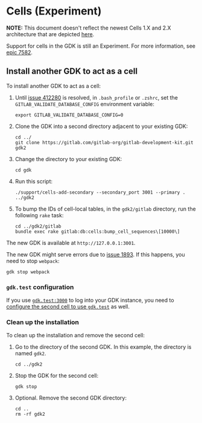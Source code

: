 # Cells (Experiment)

**NOTE:** This document doesn't reflect the newest Cells 1.X and 2.X architecture that
are depicted [here](https://docs.gitlab.com/ee/architecture/blueprints/cells/index.html#cells-iterations).

Support for cells in the GDK is still an Experiment.
For more information, see [epic 7582](https://gitlab.com/groups/gitlab-org/-/epics/7582).

## Install another GDK to act as a cell

To install another GDK to act as a cell:

1. Until [issue 412280](https://gitlab.com/gitlab-org/gitlab/-/issues/412280)
   is resolved, in `.bash_profile` or `.zshrc`, set the
   `GITLAB_VALIDATE_DATABASE_CONFIG` environment variable:

   ```shell
   export GITLAB_VALIDATE_DATABASE_CONFIG=0
   ```

1. Clone the GDK into a second directory adjacent to your existing GDK:

   ```shell
   cd ../
   git clone https://gitlab.com/gitlab-org/gitlab-development-kit.git gdk2
   ```

1. Change the directory to your existing GDK:

   ```shell
   cd gdk
   ```

1. Run this script:

   ```shell
   ./support/cells-add-secondary --secondary_port 3001 --primary . ../gdk2
   ```

1. To bump the IDs of cell-local tables, in the `gdk2/gitlab` directory, run the following `rake` task:

   ```shell
   cd ../gdk2/gitlab
   bundle exec rake gitlab:db:cells:bump_cell_sequences\[10000\]
   ```

The new GDK is available at `http://127.0.0.1:3001`.

The new GDK might serve errors due to
[issue 1893](https://gitlab.com/gitlab-org/gitlab-development-kit/-/issues/1893).
If this happens, you need to stop `webpack`:

```shell
gdk stop webpack
```

### `gdk.test` configuration

If you use [`gdk.test:3000`](gdk.test:3000) to log into your GDK instance, you need to [configure the second cell to use `gdk.test`](local_network.md#local-interface) as well.

### Clean up the installation

To clean up the installation and remove the second cell:

1. Go to the directory of the second GDK. In this example, the directory is named `gdk2`.

   ```shell
   cd ../gdk2
   ```

1. Stop the GDK for the second cell:

   ```shell
   gdk stop
   ```

1. Optional. Remove the second GDK directory:

   ```shell
   cd ..
   rm -rf gdk2
   ```

